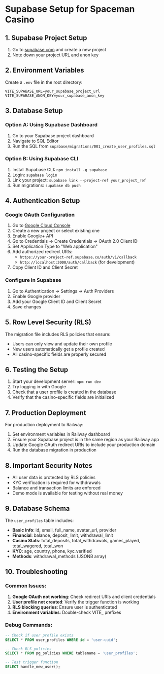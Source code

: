 # Supabase Setup for Spaceman Casino

## 1. Supabase Project Setup

1. Go to [supabase.com](https://supabase.com) and create a new project
2. Note down your project URL and anon key

## 2. Environment Variables

Create a `.env` file in the root directory:

```env
VITE_SUPABASE_URL=your_supabase_project_url
VITE_SUPABASE_ANON_KEY=your_supabase_anon_key
```

## 3. Database Setup

### Option A: Using Supabase Dashboard

1. Go to your Supabase project dashboard
2. Navigate to SQL Editor
3. Run the SQL from `supabase/migrations/001_create_user_profiles.sql`

### Option B: Using Supabase CLI

1. Install Supabase CLI: `npm install -g supabase`
2. Login: `supabase login`
3. Link your project: `supabase link --project-ref your_project_ref`
4. Run migrations: `supabase db push`

## 4. Authentication Setup

### Google OAuth Configuration

1. Go to [Google Cloud Console](https://console.cloud.google.com/)
2. Create a new project or select existing one
3. Enable Google+ API
4. Go to Credentials → Create Credentials → OAuth 2.0 Client ID
5. Set Application Type to "Web application"
6. Add authorized redirect URIs:
   - `https://your-project-ref.supabase.co/auth/v1/callback`
   - `http://localhost:3000/auth/callback` (for development)
7. Copy Client ID and Client Secret

### Configure in Supabase

1. Go to Authentication → Settings → Auth Providers
2. Enable Google provider
3. Add your Google Client ID and Client Secret
4. Save changes

## 5. Row Level Security (RLS)

The migration file includes RLS policies that ensure:
- Users can only view and update their own profile
- New users automatically get a profile created
- All casino-specific fields are properly secured

## 6. Testing the Setup

1. Start your development server: `npm run dev`
2. Try logging in with Google
3. Check that a user profile is created in the database
4. Verify that the casino-specific fields are initialized

## 7. Production Deployment

For production deployment to Railway:

1. Set environment variables in Railway dashboard
2. Ensure your Supabase project is in the same region as your Railway app
3. Update Google OAuth redirect URIs to include your production domain
4. Run the database migration in production

## 8. Important Security Notes

- All user data is protected by RLS policies
- KYC verification is required for withdrawals
- Balance and transaction limits are enforced
- Demo mode is available for testing without real money

## 9. Database Schema

The `user_profiles` table includes:

- **Basic Info**: id, email, full_name, avatar_url, provider
- **Financial**: balance, deposit_limit, withdrawal_limit
- **Casino Stats**: total_deposits, total_withdrawals, games_played, total_wagered, total_won
- **KYC**: age, country, phone, kyc_verified
- **Methods**: withdrawal_methods (JSONB array)

## 10. Troubleshooting

### Common Issues:

1. **Google OAuth not working**: Check redirect URIs and client credentials
2. **User profile not created**: Verify the trigger function is working
3. **RLS blocking queries**: Ensure user is authenticated
4. **Environment variables**: Double-check VITE_ prefixes

### Debug Commands:

```sql
-- Check if user profile exists
SELECT * FROM user_profiles WHERE id = 'user-uuid';

-- Check RLS policies
SELECT * FROM pg_policies WHERE tablename = 'user_profiles';

-- Test trigger function
SELECT handle_new_user();
```